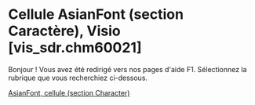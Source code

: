 
# Cellule AsianFont (section Caractère), Visio [vis_sdr.chm60021]

Bonjour ! Vous avez été redirigé vers nos pages d'aide F1. Sélectionnez la rubrique que vous recherchiez ci-dessous.

[AsianFont, cellule (section Character)](http://msdn.microsoft.com/library/45bfaaaa-52cc-f8b4-68e7-8b99e5788ce1%28Office.15%29.aspx)
